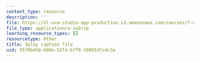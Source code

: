 ```yaml
---
content_type: resource
description: ''
file: https://ol-ocw-studio-app-production.s3.amazonaws.com/courses/7-01sc-fundamentals-of-biology-fall-2011/9570b458660e52fab7f918091d7c4c3a_P-Ry4rRdDbk.vtt
file_type: application/x-subrip
learning_resource_types: []
resourcetype: Other
title: 3play caption file
uid: 9570b458-660e-52fa-b7f9-18091d7c4c3a
---
```

